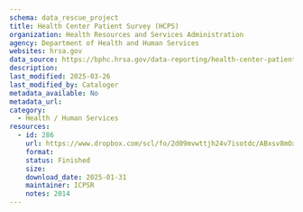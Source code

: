 ```yaml
---
schema: data_rescue_project 
title: Health Center Patient Survey (HCPS)
organization: Health Resources and Services Administration
agency: Department of Health and Human Services
websites: hrsa.gov
data_source: https://bphc.hrsa.gov/data-reporting/health-center-patient-survey
description: 
last_modified: 2025-03-26
last_modified_by: Cataloger
metadata_available: No
metadata_url: 
category:
  - Health / Human Services
resources:
  - id: 286
    url: https://www.dropbox.com/scl/fo/2d09mvwttjh24v7isotdc/ABxsv8mOxcsps37mk1zAZeE?rlkey=p373rj194i2vb7lox3bevb4bq&dl=0
    format: 
    status: Finished
    size: 
    download_date: 2025-01-31
    maintainer: ICPSR
    notes: 2014
---
```

